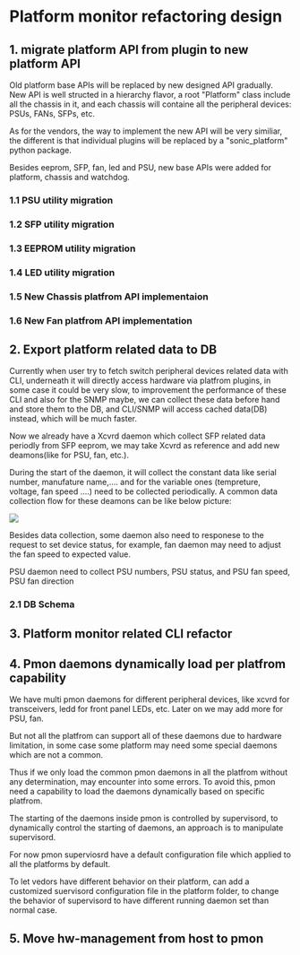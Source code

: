 # Platform monitor refactoring design #
## 1. migrate platform API from plugin to new platform API ##
Old platform base APIs will be replaced by new designed API gradually. New API is well structed in a hierarchy flavor, a root "Platform" class include all the chassis in it, and each chassis will containe all the peripheral devices: PSUs, FANs, SFPs, etc.

As for the vendors, the way to implement the new API will be very similiar, the different is that individual plugins will be replaced by a "sonic_platform" python package.

Besides eeprom, SFP, fan, led and PSU, new base APIs were added for platform, chassis and watchdog.

### 1.1 PSU utility migration ###
### 1.2 SFP utility migration ###
### 1.3 EEPROM utility migration ###
### 1.4 LED utility migration ###
### 1.5 New Chassis platfrom API implementaion ###
### 1.6 New Fan platfrom API implementation
## 2. Export platform related data to DB ##
Currently when user try to fetch switch peripheral devices related data with CLI, underneath it will directly access hardware via platfrom plugins, in some case it could be very slow, to improvement the performance of these CLI and also for the SNMP maybe, we can collect these data before hand and store them to the DB, and CLI/SNMP will access cached data(DB) instead,  which will be much faster.

Now we already have a Xcvrd daemon which collect SFP related data periodly from SFP eeprom, we may take Xcvrd as reference and add new deamons(like for PSU, fan, etc.). 

During the start of the daemon, it will collect the constant data like serial number, manufature name,.... and for the variable ones (tempreture, voltage, fan speed ....) need to be collected periodically. A common data collection flow for these deamons can be like below picture:

![](https://github.com/keboliu/SONiC/blob/gh-pages/images/daemon-flow.svg)

Besides data collection, some daemon also need to responese to the request to set device status, for example, fan daemon may need to adjust the fan speed to expected value.

PSU daemon need to collect PSU numbers, PSU status, and PSU fan speed, PSU fan direction


### 2.1 DB Schema ###
## 3. Platform monitor related CLI refactor ##
## 4. Pmon daemons dynamically load per platfrom capability ##

We have multi pmon daemons for different peripheral devices, like xcvrd for transceivers, ledd for front panel LEDs, etc. Later on we may add more for PSU, fan. 

But not all the platfrom can support all of these daemons due to hardware limitation, in some case some platform may need some special daemons which are not a common. 

Thus if we only load the common pmon daemons in all the platfrom without any determination, may encounter into some errors. To avoid this, pmon need a capability to load the daemons dynamically based on specific platfrom.

The starting of the daemons inside pmon is controlled by supervisord, to dynamically control the starting of daemons, an approach is to manipulate supervisord.

For now pmon superviosrd have a default configuration file which applied to all the platforms by default.

To let vedors have different behavior on their platform, can add a customized suervisord configuration file in the platform folder,  to change the behavior of supervisord to have different running daemon set than normal case. 

## 5. Move hw-management from host to pmon
